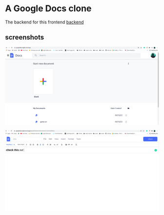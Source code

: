 # A Google Docs clone

The backend for this frontend [backend](https://github.com/withewolf-dev/docServer)

## screenshots

![screenshot one](/s1.png)

![screenshot two](/s2.png)
